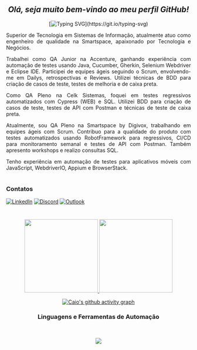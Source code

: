 <span align="center">

## *Olá, seja muito bem-vindo ao meu perfil GitHub!*
[![Typing SVG](https://readme-typing-svg.herokuapp.com/?color=ff5733&size=35&center=true&vCenter=true&width=1000&lines=Hello,+world!+My+name+is+Caio+Augusto.;I'm+from+Brazil!;Be+Welcome!)](https://git.io/typing-svg)

</span>

<span align="justify">

Superior de Tecnologia em Sistemas de Informação, atualmente atuo como engenheiro de qualidade na Smartspace, apaixonado por Tecnologia e Negócios.

Trabalhei como QA Junior na Accenture, ganhando experiência com automação de testes usando Java, Cucumber, Gherkin, Selenium Webdriver e Eclipse IDE. Participei de equipes ágeis seguindo o Scrum, envolvendo-me em Dailys, retrospectivas e Reviews. Utilizei técnicas de BDD para criação de casos de teste, testes de melhoria e de caixa preta.

Como QA Pleno na Celk Sistemas, foquei em testes regressivos automatizados com Cypress (WEB) e SQL. Utilizei BDD para criação de casos de teste, testes de API com Postman e técnicas de teste de caixa preta.

Atualmente, sou QA Pleno na Smartspace by Digivox, trabalhando em equipes ágeis com Scrum. Contribuo para a qualidade do produto com testes automatizados usando RobotFramework para regressivos, CI/CD para monitoramento semanal e testes de API com Postman. Também apresento workshops e realizo consultas SQL.

Tenho experiência em automação de testes para aplicativos móveis com JavaScript, WebdriverIO, Appium e BrowserStack.

</span>

#

### Contatos

[![LinkedIn](https://img.shields.io/badge/LinkedIn-0A66C2?style=for-the-badge&logo=linkedin&logoColor=white)](https://www.linkedin.com/in/caio-augusto-7b9565145/)
[![Discord](https://img.shields.io/badge/Discord-5865F2?style=for-the-badge&logo=discord&logoColor=white)](Mano_Caio#8827)
[![Outlook](https://img.shields.io/badge/Microsoft_Outlook-0078D4?style=for-the-badge&logo=microsoft-outlook&logoColor=white)](mailto:caio18augusto@outlook.com)

#

<span align="center">
  
<div align="center">
  <a href="https://github.com/Manocaio23">
    <img src="https://github-readme-streak-stats.herokuapp.com/?user=Manocaio23&theme=radical&hide_border=true" style="max-width: 400px; height: 200px;">
    <img src="https://github-readme-stats.vercel.app/api/top-langs/?username=Manocaio23&layout=compact&langs_count=7&theme=radical&hide_border=true" style="max-width: 400px; height: 200px;">
  </a>
</div>

[![Caio's github activity graph](https://github-readme-activity-graph.vercel.app/graph?username=Manocaio23&bg_color=0d1117&color=ff5733&line=ff5733&point=ff5733&area=true&hide_border=true)](https://github.com/ashutosh00710/github-readme-activity-graph)

### Linguagens e Ferramentas de Automação

<div style="display: inline_block"><br>
<p align="center">
  <a href="https://skillicons.dev">
    <img src="https://skillicons.dev/icons?i=python,java,nodejs,js,html,css,cypress,selenium,eclipse,gitlab,postgres,mongodb,postman,docker,aws,cucumber,androidstudio" />
  </a>
</p>          

</div>
  
</span>
